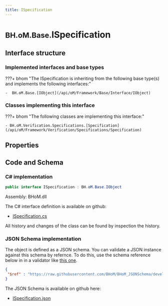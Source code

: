```yaml
---
title: ISpecification
---
```


# <small>BH.oM.Base.</small>**ISpecification**



## Interface structure

### Implemented interfaces and base types

???+ bhom "The ISpecification is inheriting from the following base type(s) and implements the following interfaces:"

    -  BH.oM.Base.[IObject](/api/oM/Framework/Base/Interface/IObject)


### Classes implementing this interface

???+ bhom "The following classes are implementing this interface:"

    - BH.oM.Verification.Specifications.[Specification](/api/oM/Framework/Verification/Specifications/Specification)


## Properties

## Code and Schema

### C# implementation

``` C# title="C#"
public interface ISpecification : BH.oM.Base.IObject
```

Assembly: BHoM.dll

The C# interface definition is available on github:

- [ISpecification.cs](https://github.com/BHoM/BHoM/blob/develop/BHoM/Interface\ISpecification.cs)

All history and changes of the class can be found by inspection the history.
### JSON Schema implementation

The object is defined as a JSON schema. You can validate a JSON instance against this schema by refernce. To do this, use the schema reference below in in a validator like [this one](https://www.jsonschemavalidator.net/).

``` json title="JSON Schema"
{
 "$ref" : "https://raw.githubusercontent.com/BHoM/BHoM_JSONSchema/develop/BHoM/ISpecification.json"
}
```

The JSON Schema is available on github here:

- [ISpecification.json](https://github.com/BHoM/BHoM_JSONSchema/blob/develop/BHoM/ISpecification.json)
